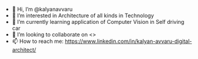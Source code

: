 - 👋 Hi, I’m @kalyanavvaru
- 👀 I’m interested in Architecture of all kinds in Technology
- 🌱 I’m currently learning application of Computer Vision in Self driving car
- 💞️ I’m looking to collaborate on <>
- 📫 How to reach me: https://www.linkedin.com/in/kalyan-avvaru-digital-architect/

<!---
kalyanavvaru/kalyanavvaru is a ✨ special ✨ repository because its `README.md` (this file) appears on your GitHub profile.
You can click the Preview link to take a look at your changes.
--->
